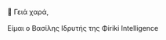 👋 Γειά χαρά,<br><br>
Eίμαι ο Βασίλης Ιδρυτής της Φiriki Intelligence<br><br>
<!---
F-I-Agency/F-I-Agency is a ✨ special ✨ repository because its `README.md` (this file) appears on your GitHub profile.
You can click the Preview link to take a look at your changes.
--->
